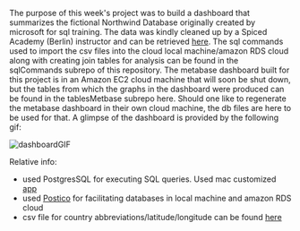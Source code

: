 The purpose of this week's project was to build a dashboard that summarizes the fictional Northwind Database originally created by microsoft for sql training. The data was kindly cleaned up by a Spiced Academy (Berlin) instructor and can be retrieved [here](https://github.com/pawlodkowski/northwind_data_clean). The sql commands used to import the csv files into the cloud local machine/amazon RDS cloud along with creating join tables for analysis can be found in the sqlCommands subrepo of this repository. The metabase dashboard built for this project is in an Amazon EC2 cloud machine that will soon be shut down, but the tables from which the graphs in the dashboard were produced can be found in the tablesMetbase subrepo here. Should one like to regenerate the metabase dashboard in their own cloud machine, the db files are here to be used for that. A glimpse of the dashboard is provided by the following gif:

![dashboardGIF](https://github.com/spicedacademy/allspice-arrays-code/blob/gloria/Project6Dashboard/NorthwindDashboard.gif)

Relative info:
- used PostgresSQL for executing SQL queries. Used mac customized [app](https://postgresapp.com/)
- used [Postico](https://eggerapps.at/postico/) for facilitating databases in local machine and amazon RDS cloud
- csv file for country abbreviations/latitude/longitude can be found [here](https://www.kaggle.com/eidanch/counties-geographic-coordinates)
